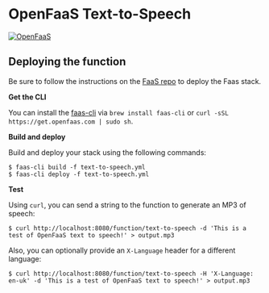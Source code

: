 # OpenFaaS Text-to-Speech

[![OpenFaaS](https://img.shields.io/badge/openfaas-serverless-blue.svg)](https://www.openfaas.com)

## Deploying the function

Be sure to follow the instructions on the [FaaS repo](https://github.com/openfaas/faas) to deploy the Faas stack.

**Get the CLI**

You can install the [faas-cli](https://github.com/openfaas/faas-cli/) via `brew install faas-cli` or `curl -sSL https://get.openfaas.com | sudo sh`.

**Build and deploy**

Build and deploy your stack using the following commands:

```
$ faas-cli build -f text-to-speech.yml
$ faas-cli deploy -f text-to-speech.yml
```

**Test**

Using `curl`, you can send a string to the function to generate an MP3 of speech:

```
$ curl http://localhost:8080/function/text-to-speech -d 'This is a test of OpenFaaS text to speech!' > output.mp3
```

Also, you can optionally provide an `X-Language` header for a different language:

```
$ curl http://localhost:8080/function/text-to-speech -H 'X-Language: en-uk' -d 'This is a test of OpenFaaS text to speech!' > output.mp3
```